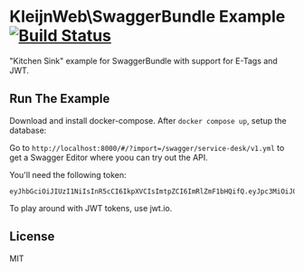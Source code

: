 # KleijnWeb\SwaggerBundle Example [![Build Status](https://travis-ci.org/kleijnweb/swagger-bundle-example.svg?branch=master)](https://travis-ci.org/kleijnweb/swagger-bundle-example) 

"Kitchen Sink" example for SwaggerBundle with support for E-Tags and JWT.

## Run The Example

Download and install docker-compose. After `docker compose up`, setup the database:

Go to `http://localhost:8000/#/?import=/swagger/service-desk/v1.yml` to get a Swagger Editor where yoou can try out the API.

You'll need the following token:

```
eyJhbGciOiJIUzI1NiIsInR5cCI6IkpXVCIsImtpZCI6ImRlZmF1bHQifQ.eyJpc3MiOiJ0ZXN0aW5nX2lzc3VlciIsInBybiI6ImFwaSJ9.o4tBedoktxALvXKRR3_M3Hq2XUMAwHiUTr2sK85yehQ
```

To play around with JWT tokens, use jwt.io.


## License

MIT
